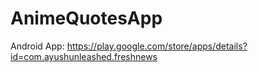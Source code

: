 # AnimeQuotesApp
Android App: https://play.google.com/store/apps/details?id=com.ayushunleashed.freshnews
